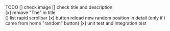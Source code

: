 TODO
[] check image
[] check title and description  
[x] remove "The" in title  
[] list rapid scrollbar
[x] button reload new random position in detail (only if i came from home "random" button)
[x] unit test and integration test
